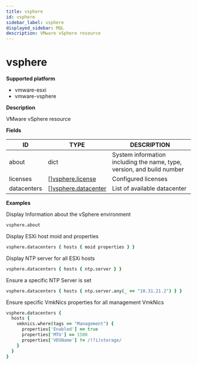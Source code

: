 ```yaml
---
title: vsphere
id: vsphere
sidebar_label: vsphere
displayed_sidebar: MQL
description: VMware vSphere resource
---
```


# vsphere

**Supported platform**

- vmware-esxi
- vmware-vsphere

**Description**

VMware vSphere resource

**Fields**

| ID          | TYPE                                                  | DESCRIPTION                                                            |
| ----------- | ----------------------------------------------------- | ---------------------------------------------------------------------- |
| about       | dict                                                  | System information including the name, type, version, and build number |
| licenses    | &#91;&#93;[vsphere.license](vsphere.license.md)       | Configured licenses                                                    |
| datacenters | &#91;&#93;[vsphere.datacenter](vsphere.datacenter.md) | List of available datacenter                                           |

**Examples**

Display Information about the vSphere environment

```coffeescript
vsphere.about
```

Display ESXi host moid and properties

```coffeescript
vsphere.datacenters { hosts { moid properties } }
```

Display NTP server for all ESXi hosts

```coffeescript
vsphere.datacenters { hosts { ntp.server } }
```

Ensure a specific NTP Server is set

```coffeescript
vsphere.datacenters { hosts { ntp.server.any(_ == "10.31.21.2") } }
```

Ensure specific VmkNics properties for all management VmkNics

```coffeescript
vsphere.datacenters {
  hosts {
    vmknics.where(tags == "Management") {
      properties['Enabled'] == true
      properties['MTU'] == 1500
      properties['VDSName'] != /(?i)storage/
    }
  }
}
```
